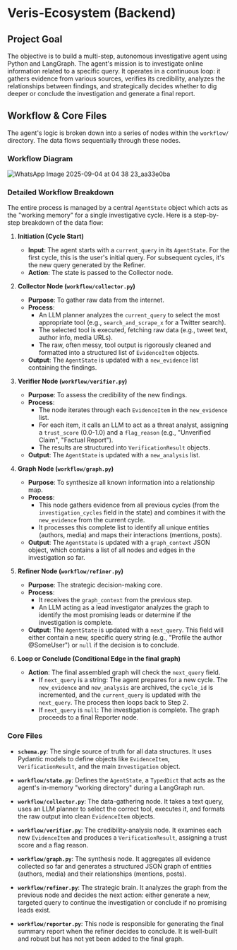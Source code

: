 # Veris-Ecosystem (Backend)

## Project Goal

The objective is to build a multi-step, autonomous investigative agent using Python and LangGraph. The agent's mission is to investigate online information related to a specific query. It operates in a continuous loop: it gathers evidence from various sources, verifies its credibility, analyzes the relationships between findings, and strategically decides whether to dig deeper or conclude the investigation and generate a final report.

## Workflow & Core Files

The agent's logic is broken down into a series of nodes within the `workflow/` directory. The data flows sequentially through these nodes.

### Workflow Diagram


![WhatsApp Image 2025-09-04 at 04 38 23_aa33e0ba](https://github.com/user-attachments/assets/96853cca-bd84-4807-8b33-c264d6cfd127)


### Detailed Workflow Breakdown

The entire process is managed by a central `AgentState` object which acts as the "working memory" for a single investigative cycle. Here is a step-by-step breakdown of the data flow:

1. **Initiation (Cycle Start)**  
   - **Input**: The agent starts with a `current_query` in its `AgentState`. For the first cycle, this is the user's initial query. For subsequent cycles, it's the new query generated by the Refiner.  
   - **Action**: The state is passed to the Collector node.

2. **Collector Node (`workflow/collector.py`)**  
   - **Purpose**: To gather raw data from the internet.  
   - **Process**:  
     - An LLM planner analyzes the `current_query` to select the most appropriate tool (e.g., `search_and_scrape_x` for a Twitter search).  
     - The selected tool is executed, fetching raw data (e.g., tweet text, author info, media URLs).  
     - The raw, often messy, tool output is rigorously cleaned and formatted into a structured list of `EvidenceItem` objects.  
   - **Output**: The `AgentState` is updated with a `new_evidence` list containing the findings.

3. **Verifier Node (`workflow/verifier.py`)**  
   - **Purpose**: To assess the credibility of the new findings.  
   - **Process**:  
     - The node iterates through each `EvidenceItem` in the `new_evidence` list.  
     - For each item, it calls an LLM to act as a threat analyst, assigning a `trust_score` (0.0-1.0) and a `flag_reason` (e.g., "Unverified Claim", "Factual Report").  
     - The results are structured into `VerificationResult` objects.  
   - **Output**: The `AgentState` is updated with a `new_analysis` list.

4. **Graph Node (`workflow/graph.py`)**  
   - **Purpose**: To synthesize all known information into a relationship map.  
   - **Process**:  
     - This node gathers evidence from all previous cycles (from the `investigation_cycles` field in the state) and combines it with the `new_evidence` from the current cycle.  
     - It processes this complete list to identify all unique entities (authors, media) and maps their interactions (mentions, posts).  
   - **Output**: The `AgentState` is updated with a `graph_context` JSON object, which contains a list of all nodes and edges in the investigation so far.

5. **Refiner Node (`workflow/refiner.py`)**  
   - **Purpose**: The strategic decision-making core.  
   - **Process**:  
     - It receives the `graph_context` from the previous step.  
     - An LLM acting as a lead investigator analyzes the graph to identify the most promising leads or determine if the investigation is complete.  
   - **Output**: The `AgentState` is updated with a `next_query`. This field will either contain a new, specific query string (e.g., "Profile the author @SomeUser") or `null` if the decision is to conclude.

6. **Loop or Conclude (Conditional Edge in the final graph)**  
   - **Action**: The final assembled graph will check the `next_query` field.  
     - If `next_query` is a string: The agent prepares for a new cycle. The `new_evidence` and `new_analysis` are archived, the `cycle_id` is incremented, and the `current_query` is updated with the `next_query`. The process then loops back to Step 2.  
     - If `next_query` is `null`: The investigation is complete. The graph proceeds to a final Reporter node.

### Core Files

- **`schema.py`**: The single source of truth for all data structures. It uses Pydantic models to define objects like `EvidenceItem`, `VerificationResult`, and the main `Investigation` object.

- **`workflow/state.py`**: Defines the `AgentState`, a `TypedDict` that acts as the agent's in-memory "working directory" during a LangGraph run.

- **`workflow/collector.py`**:  The data-gathering node. It takes a text query, uses an LLM planner to select the correct tool, executes it, and formats the raw output into clean `EvidenceItem` objects.

- **`workflow/verifier.py`**:  The credibility-analysis node. It examines each new `EvidenceItem` and produces a `VerificationResult`, assigning a trust score and a flag reason.

- **`workflow/graph.py`**:  The synthesis node. It aggregates all evidence collected so far and generates a structured JSON graph of entities (authors, media) and their relationships (mentions, posts).

- **`workflow/refiner.py`**:  The strategic brain. It analyzes the graph from the previous node and decides the next action: either generate a new, targeted query to continue the investigation or conclude if no promising leads exist.

- **`workflow/reporter.py`**: This node is responsible for generating the final summary report when the refiner decides to conclude. It is well-built and robust but has not yet been added to the final graph.
